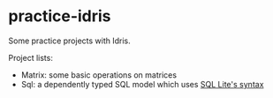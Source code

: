# practice-idris

Some practice projects with Idris.

Project lists:
- Matrix: some basic operations on matrices
- Sql: a dependently typed SQL model which uses [SQL Lite's syntax](https://sqlite.org/syntaxdiagrams.html)

